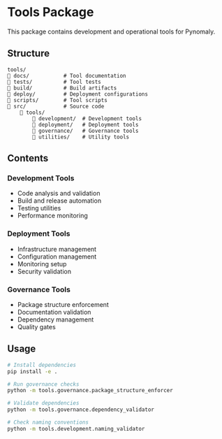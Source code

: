 # Tools Package

This package contains development and operational tools for Pynomaly.

## Structure

```
tools/
   docs/           # Tool documentation
   tests/          # Tool tests
   build/          # Build artifacts
   deploy/         # Deployment configurations
   scripts/        # Tool scripts
   src/            # Source code
       tools/
           development/  # Development tools
           deployment/   # Deployment tools
           governance/   # Governance tools
           utilities/    # Utility tools
```

## Contents

### Development Tools
- Code analysis and validation
- Build and release automation
- Testing utilities
- Performance monitoring

### Deployment Tools
- Infrastructure management
- Configuration management
- Monitoring setup
- Security validation

### Governance Tools
- Package structure enforcement
- Documentation validation
- Dependency management
- Quality gates

## Usage

```bash
# Install dependencies
pip install -e .

# Run governance checks
python -m tools.governance.package_structure_enforcer

# Validate dependencies
python -m tools.governance.dependency_validator

# Check naming conventions
python -m tools.development.naming_validator
```